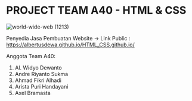 # PROJECT TEAM A40 - HTML & CSS 

![world-wide-web (1213)](https://user-images.githubusercontent.com/57712676/121302637-316a7c80-c924-11eb-9170-4f439e717770.png)


Penyedia Jasa Pembuatan Website -> Link Public : https://albertusdewa.github.io/HTML_CSS.github.io/

Anggota Team A40:
1. Al. Widyo Dewanto
2. Andre Riyanto Sukma
3. Ahmad Fikri Alhadi
4. Arista Puri Handayani
5. Axel Bramasta

